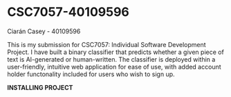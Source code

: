 # CSC7057-40109596
Ciarán Casey - 40109596

This is my submission for CSC7057: Individual Software Development Project. I have built a binary classifier that predicts whether a given piece of text is AI-generated or human-written. The classifier is deployed within a user-friendly, intuitive web application for ease of use, with added account holder functonality included for users who wish to sign up. 

<b> INSTALLING PROJECT </b>

